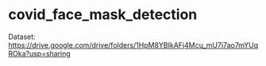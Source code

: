 # covid_face_mask_detection

Dataset: https://drive.google.com/drive/folders/1HpM8YBIkAFj4Mcu_mU7i7ao7mYUqROka?usp=sharing
